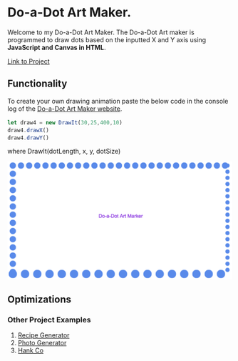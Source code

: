 # Do-a-Dot Art Maker.

Welcome to my Do-a-Dot Art Maker. The Do-a-Dot Art maker is programmed to draw dots based on the inputted X and Y axis using **JavaScript and Canvas in HTML**.

[Link to Project](https://astraughn5.github.io/drawing_project/)

## Functionality
To create your own drawing animation paste the below code in the console log of the [Do-a-Dot Art Maker website](https://astraughn5.github.io/drawing_project/). 
``` javascript
let draw4 = new DrawIt(30,25,400,10)
draw4.drawX()
draw4.drawY()
```
where DrawIt(dotLength, x, y, dotSize)

![alt text](https://github.com/astraughn5/drawing_project/blob/master/images/do-a-dot%20thumbnail.png)

## Optimizations

### Other Project Examples
1. [Recipe Generator](https://github.com/astraughn5/recipe-generator)
2. [Photo Generator](https://github.com/astraughn5/Photo-Generator/blob/main/README.md)
3. [Hank Co](https://github.com/astraughn5/hankco)
